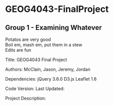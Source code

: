 # GEOG4043-FinalProject
## Group 1 - Examining Whatever
Potatos are very good <br />
Boil em, mash em, put them in a stew <br />
Edits are fun

Title: GEOG4043 Final Project

Authors: McClain, Jason, Jeremy, Jordan

Dependencies:
  jQuery 3.6.0
  D3.js
  Leaflet 1.6

Code Version:
  Last Updated:

Project Description:
